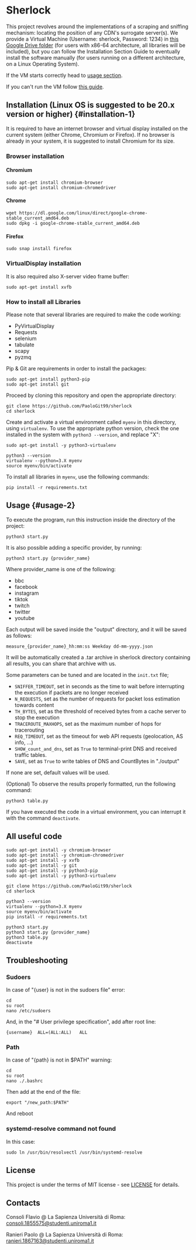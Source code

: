 # Sherlock
This project revolves around the implementations of a scraping and sniffing mechanism: locating the position of any CDN's surrogate server(s).
We provide a Virtual Machine (Username: sherlock, Password: 1234) in [this Google Drive folder](https://drive.google.com/drive/folders/1p3BR-I83o8objP5-wufbsjkWfkNhdK1E) (for users with x86-64 architecture, all libraries will be included), but you can follow the Installation Section Guide to eventually install the software manually (for users running on a different architecture, on a Linux Operating System).

If the VM starts correctly head to [usage section](#usage-2).

If you can't run the VM follow [this guide](#installation-1).

## Installation (Linux OS is suggested to be 20.x version or higher) {#installation-1}
It is required to have an internet browser and virtual display installed on the current system (either Chrome, Chromium or Firefox).
If no browser is already in your system, it is suggested to install Chromium for its size. 

### Browser installation
#### Chromium
```
sudo apt-get install chromium-browser 
sudo apt-get install chromium-chromedriver
```
#### Chrome
```
wget https://dl.google.com/linux/direct/google-chrome-stable_current_amd64.deb
sudo dpkg -i google-chrome-stable_current_amd64.deb
```
#### Firefox
```
sudo snap install firefox
```

### VirtualDisplay installation
It is also required also X-server video frame buffer:
```
sudo apt-get install xvfb
```

### How to install all Libraries
Please note that several libraries are required to make the code working:

* PyVirtualDisplay
* Requests
* selenium
* tabulate
* scapy
* pyzmq

Pip & Git are requirements in order to install the packages:
```
sudo apt-get install python3-pip
sudo apt-get install git
```

Proceed by cloning this repository and open the appropriate directory:
```
git clone https://github.com/PaoloGit99/sherlock
cd sherlock
```
Create and activate a virtual environment called `myenv` in this directory, using `virtualenv`.
To use the appropriate python version, check the one installed in the system with `python3 --version`, and replace "X":
```
sudo apt-get install -y python3-virtualenv

python3 --version
virtualenv --python=3.X myenv
source myenv/bin/activate
```
To install all libraries in `myenv`, use the following commands:
```
pip install -r requirements.txt
```

## Usage {#usage-2}
To execute the program, run this instruction inside the directory of the project:
```
python3 start.py
```

It is also possible adding a specific provider, by running:
```
python3 start.py {provider_name}
```

Where provider_name is one of the following:
* bbc
* facebook
* instagram
* tiktok
* twitch
* twitter
* youtube

Each output will be saved inside the "output" directory, and it will be saved as follows:
```
measure_{provider_name}_hh:mm:ss Weekday dd-mm-yyyy.json
```
It will be automatically created a .tar archive in sherlock directory containing all results, you can share that archive with us.

Some parameters can be tuned and are located in the `init.txt` file;
* `SNIFFER_TIMEOUT`, set in seconds as the time to wait before interrupting the execution if packets are no longer received
* `N_REQUESTS`, set as the number of requests for packet loss estimation towards content 
* `TH_BYTES`, set as the threshold of received bytes from a cache server to stop the execution 
* `TRACEROUTE_MAXHOPS`, set as the maximum number of hops for tracerouting
* `REQ_TIMEOUT`, set as the timeout for web API requests (geolocation, AS info, ...)
* `SHOW_count_and_dns`, set as `True` to terminal-print DNS and received traffic tables.
* `SAVE`, set as `True` to write tables of DNS and CountBytes in "./output"

If none are set, default values will be used.

(Optional) To observe the results properly formatted, run the following command:
```
python3 table.py
```

If you have executed the code in a virtual environment, you can interrupt it with the command `deactivate`.

## All useful code
```
sudo apt-get install -y chromium-browser 
sudo apt-get install -y chromium-chromedriver
sudo apt-get install -y xvfb
sudo apt-get install -y git
sudo apt-get install -y python3-pip
sudo apt-get install -y python3-virtualenv
```
```
git clone https://github.com/PaoloGit99/sherlock
cd sherlock
```
```
python3 --version
virtualenv --python=3.X myenv
source myenv/bin/activate
pip install -r requirements.txt
```
```
python3 start.py
python3 start.py {provider_name}
python3 table.py
deactivate
```

## Troubleshooting
### Sudoers
In case of "{user} is not in the sudoers file" error:
```
cd
su root
nano /etc/sudoers
```
And, in the "# User privilege specification", add after root line:
```
{username}	ALL=(ALL:ALL)	ALL
```
### Path
In case of "{path} is not in $PATH" warning:
```
cd
su root
nano ./.bashrc
```
Then add at the end of the file:
```
export "/new_path:$PATH"
```
And reboot
### systemd-resolve command not found
In this case:
```
sudo ln /usr/bin/resolvectl /usr/bin/systemd-resolve
```

## License

This project is under the terms of MIT license - see [LICENSE](LICENSE) for details.

## Contacts

Consoli Flavio @ La Sapienza Università di Roma: consoli.1855575@studenti.uniroma1.it

Ranieri Paolo  @ La Sapienza Università di Roma: ranieri.1867163@studenti.uniroma1.it

